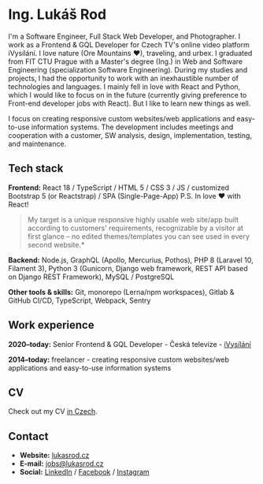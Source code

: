 # Ing. Lukáš Rod
I'm a Software Engineer, Full Stack Web Developer, and Photographer. I work as a Frontend & GQL Developer for Czech TV's online video platform iVysílání. I love nature (Ore Mountains ❤), traveling, and urbex. I graduated from FIT CTU Prague with a Master's degree (Ing.) in Web and Software Engineering (specialization Software Engineering).
During my studies and projects, I had the opportunity to work with an inexhaustible number of technologies and languages. I mainly fell in love with React and Python, which I would like to focus on in the future (currently giving preference to Front-end developer jobs with React). But I like to learn new things as well.


I focus on creating responsive custom websites/web applications and easy-to-use information systems. The development includes meetings and cooperation with a customer, SW analysis, design, implementation, testing, and maintenance.

## Tech stack
**Frontend:** React 18 / TypeScript / HTML 5 / CSS 3 / JS / customized Bootstrap 5 (or Reactstrap) / SPA (Single-Page-App) 
P.S. In love ❤ with React!

> My target is a unique responsive highly usable web site/app built according to customers' requirements, recognizable by a visitor at first glance – no edited themes/templates you can see used in every second website.*

**Backend:** Node.js, GraphQL (Apollo, Mercurius, Pothos), PHP 8 (Laravel 10, Filament 3), Python 3 (Gunicorn, Django web framework, REST API based on Django REST Framework), MySQL / PostgreSQL 

**Other tools & skills:** Git, monorepo (Lerna/npm workspaces), Gitlab & GitHub CI/CD, TypeScript, Webpack, Sentry 

## Work experience
**2020–today:** Senior Frontend & GQL Developer - Česká televize - [iVysílání](https://www.ceskatelevize.cz/ivysilani/)

**2014–today:** freelancer - creating responsive custom websites/web applications and easy-to-use information systems

## CV

Check out my CV [in Czech](https://lukasrod.cz/kontakt/CV_Lukas_Rod-2024.pdf).

## Contact
* **Website:** [lukasrod.cz](lukasrod.cz)
* **E-mail:** jobs@lukasrod.cz
* **Social:** [LinkedIn](https://www.linkedin.com/in/rodlukas/) / [Facebook](https://www.facebook.com/rod.lukas) / [Instagram](https://www.instagram.com/rod.lukas/)
